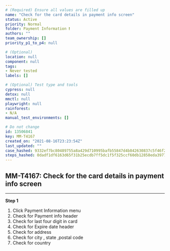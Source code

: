 ```yaml
---
# (Required) Ensure all values are filled up
name: "Check for the card details in payment info screen"
status: Active
priority: Normal
folder: Payment Information ❗
authors: ""
team_ownership: []
priority_p1_to_p4: null

# (Optional)
location: null
component: null
tags: 
- Never tested
labels: []

# (Optional) Test type and tools
cypress: null
detox: null
mmctl: null
playwright: null
rainforest: 
- N/A
manual_test_environments: []

# Do not change
id: 13506841
key: MM-T4167
created_on: "2021-08-16T23:23:54Z"
last_updated: ""
case_hashed: 9332ef7bc80489755a8a429d710995bafb55847d4b842630837c5f46f2e01e29a0df14302f343e2fb1b4fdf9446baf5f
steps_hashed: 0dadf1df6163d65f31b25ecdb7ff5dc1f5f325ccf60db12858eda397709bba2b7af8e9a04843f2a8dd047acddd2764b8
---
```


<!-- (Auto-generated) Based on frontmatter's "key" and "name" -->

## MM-T4167: Check for the card details in payment info screen

---

**Step 1**

1. Click Payment Information menu
2. Check for Payment info header
3. Check for last four digit in card
4. Check for Expire date header
5. Check for address
6. Check for city , state ,postal code
7. Check for country
